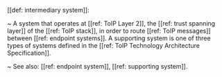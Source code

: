 [[def: intermediary system]]:

~ A system that operates at [[ref: ToIP Layer 2]], the [[ref: trust spanning layer]] of the [[ref: ToIP stack]], in order to route [[ref: ToIP messages]] between [[ref: endpoint systems]]. A supporting system is one of three types of systems defined in the [[ref: ToIP Technology Architecture Specification]].

~ See also: [[ref: endpoint system]], [[ref: supporting system]].

